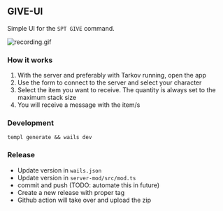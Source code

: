 ## GIVE-UI

Simple UI for the `SPT GIVE` command.

![recording.gif](recording.gif)

### How it works

1. With the server and preferably with Tarkov running, open the app
2. Use the form to connect to the server and select your character
3. Select the item you want to receive. The quantity is always set to the maximum stack size
4. You will receive a message with the item/s

### Development

```shell
templ generate && wails dev
```

### Release

- Update version in `wails.json`
- Update version in `server-mod/src/mod.ts`
- commit and push (TODO: automate this in future)
- Create a new release with proper tag
- Github action will take over and upload the zip

